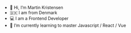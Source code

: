 - 👋 Hi, I’m Martin Kristensen
- 🇩🇰 I am from Denmark
- 💻 I am a Frontend Developer
- 🌱 I’m currently learning to master Javascript / React / Vue

<!---
Martin-Kristensen-WD/Martin-Kristensen-WD is a ✨ special ✨ repository because its `README.md` (this file) appears on your GitHub profile.
You can click the Preview link to take a look at your changes.
--->
